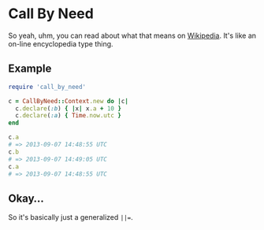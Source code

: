# Call By Need

So yeah, uhm, you can read about what that means on [Wikipedia](http://en.wikipedia.org/wiki/Evaluation_strategy#Call_by_need). It's like an on-line encyclopedia type thing.

## Example

```ruby
require 'call_by_need'

c = CallByNeed::Context.new do |c|
  c.declare(:b) { |x| x.a + 10 }
  c.declare(:a) { Time.now.utc }
end

c.a
# => 2013-09-07 14:48:55 UTC
c.b
# => 2013-09-07 14:49:05 UTC
c.a
# => 2013-09-07 14:48:55 UTC
```

## Okay…

So it's basically just a generalized `||=`.
